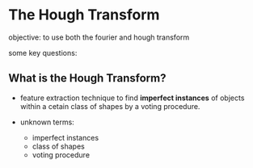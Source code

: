 # The Hough Transform

objective: to use both the fourier and hough transform

some key questions:


## What is the Hough Transform?

+ feature extraction technique to find **imperfect instances** of objects within a cetain class of shapes by a voting procedure.

+ unknown terms:
    + imperfect instances
    + class of shapes
    + voting procedure



